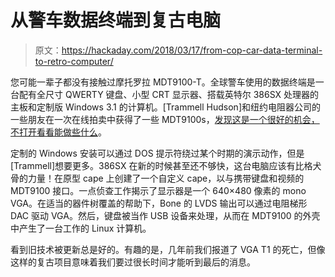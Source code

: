 # 从警车数据终端到复古电脑

> 原文：<https://hackaday.com/2018/03/17/from-cop-car-data-terminal-to-retro-computer/>

您可能一辈子都没有接触过摩托罗拉 MDT9100-T。全球警车使用的数据终端是一台配有全尺寸 QWERTY 键盘、小型 CRT 显示器、搭载英特尔 386SX 处理器的主板和定制版 Windows 3.1 的计算机。[Trammell Hudson]和纽约电阻器公司的一些朋友在一次在线拍卖中获得了一些 MDT9100s，[发现这是一个很好的机会，不打开看看能做些什么](https://trmm.net/MDT9100)。

定制的 Windows 安装可以通过 DOS 提示符绕过某个时期的演示动作，但是[Trammell]想要更多。386SX 在新的时候甚至还不够快，这台电脑应该有比格犬骨的力量！在原型 cape 上创建了一个自定义 cape，以与携带键盘和视频的 MDT9100 接口。一点侦查工作揭示了显示器是一个 640×480 像素的 mono VGA。在适当的器件树覆盖的帮助下，Bone 的 LVDS 输出可以通过电阻梯形 DAC 驱动 VGA。然后，键盘被当作 USB 设备来处理，从而在 MDT9100 的外壳中产生了一台工作的 Linux 计算机。

看到旧技术被更新总是好的。有趣的是，几年前我们报道了 VGA T1 的死亡，但像这样的复古项目意味着我们要过很长时间才能听到最后的消息。